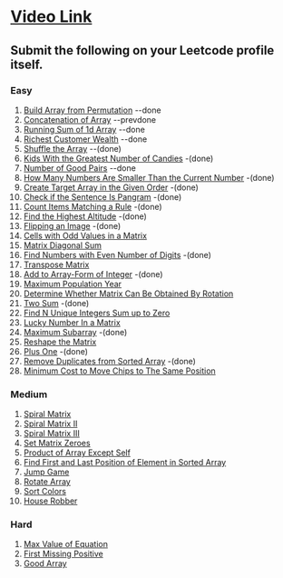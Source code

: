 # [Video Link](https://youtu.be/n60Dn0UsbEk)

## Submit the following on your Leetcode profile itself.

### Easy
1. [Build Array from Permutation](https://leetcode.com/problems/build-array-from-permutation/)  --done
2. [Concatenation of Array](https://leetcode.com/problems/concatenation-of-array/) --prevdone
3. [Running Sum of 1d Array](https://leetcode.com/problems/running-sum-of-1d-array/)  --done
4. [Richest Customer Wealth](https://leetcode.com/problems/richest-customer-wealth/)    --done
5. [Shuffle the Array](https://leetcode.com/problems/shuffle-the-array/)        --(done)
6. [Kids With the Greatest Number of Candies](https://leetcode.com/problems/kids-with-the-greatest-number-of-candies/)   -(done)
7. [Number of Good Pairs](https://leetcode.com/problems/number-of-good-pairs/)   --done
8. [How Many Numbers Are Smaller Than the Current Number](https://leetcode.com/problems/how-many-numbers-are-smaller-than-the-current-number/) -(done)
9. [Create Target Array in the Given Order](https://leetcode.com/problems/create-target-array-in-the-given-order/)  -(done)
10. [Check if the Sentence Is Pangram](https://leetcode.com/problems/check-if-the-sentence-is-pangram/) -(done)
11. [Count Items Matching a Rule](https://leetcode.com/problems/count-items-matching-a-rule/)  -(done)
12. [Find the Highest Altitude](https://leetcode.com/problems/find-the-highest-altitude/) -(done)
13. [Flipping an Image](https://leetcode.com/problems/flipping-an-image/)  -(done)
14. [Cells with Odd Values in a Matrix](https://leetcode.com/problems/cells-with-odd-values-in-a-matrix/)
15. [Matrix Diagonal Sum](https://leetcode.com/problems/matrix-diagonal-sum/)
16. [Find Numbers with Even Number of Digits](https://leetcode.com/problems/find-numbers-with-even-number-of-digits/) -(done)
17. [Transpose Matrix](https://leetcode.com/problems/transpose-matrix/)
18. [Add to Array-Form of Integer](https://leetcode.com/problems/add-to-array-form-of-integer/) -(done)
19. [Maximum Population Year](https://leetcode.com/problems/maximum-population-year/)
20. [Determine Whether Matrix Can Be Obtained By Rotation](https://leetcode.com/problems/determine-whether-matrix-can-be-obtained-by-rotation/)
21. [Two Sum](https://leetcode.com/problems/two-sum/) -(done)
22. [Find N Unique Integers Sum up to Zero](https://leetcode.com/problems/find-n-unique-integers-sum-up-to-zero/)
23. [Lucky Number In a Matrix](https://leetcode.com/problems/lucky-numbers-in-a-matrix/)
24. [Maximum Subarray](https://leetcode.com/problems/maximum-subarray/)  -(done)
25. [Reshape the Matrix](https://leetcode.com/problems/reshape-the-matrix/)
26. [Plus One](https://leetcode.com/problems/plus-one/)  -(done)
27. [Remove Duplicates from Sorted Array](https://leetcode.com/problems/remove-duplicates-from-sorted-array/)  -(done)
28. [Minimum Cost to Move Chips to The Same Position](https://leetcode.com/problems/minimum-cost-to-move-chips-to-the-same-position/)

### Medium
1. [Spiral Matrix](https://leetcode.com/problems/spiral-matrix/)
2. [Spiral Matrix II](https://leetcode.com/problems/spiral-matrix-ii/)
3. [Spiral Matrix III](https://leetcode.com/problems/spiral-matrix-iii/)
4. [Set Matrix Zeroes](https://leetcode.com/problems/set-matrix-zeroes/)
5. [Product of Array Except Self](https://leetcode.com/problems/product-of-array-except-self/)
6. [Find First and Last Position of Element in Sorted Array](https://leetcode.com/problems/find-first-and-last-position-of-element-in-sorted-array/)
7. [Jump Game](https://leetcode.com/problems/jump-game/)
8. [Rotate Array](https://leetcode.com/problems/rotate-array/)
9. [Sort Colors](https://leetcode.com/problems/sort-colors/)
10. [House Robber](https://leetcode.com/problems/house-robber/)

### Hard
1. [Max Value of Equation](https://leetcode.com/problems/max-value-of-equation/)
2. [First Missing Positive](https://leetcode.com/problems/first-missing-positive/)
3. [Good Array](https://leetcode.com/problems/check-if-it-is-a-good-array/)
